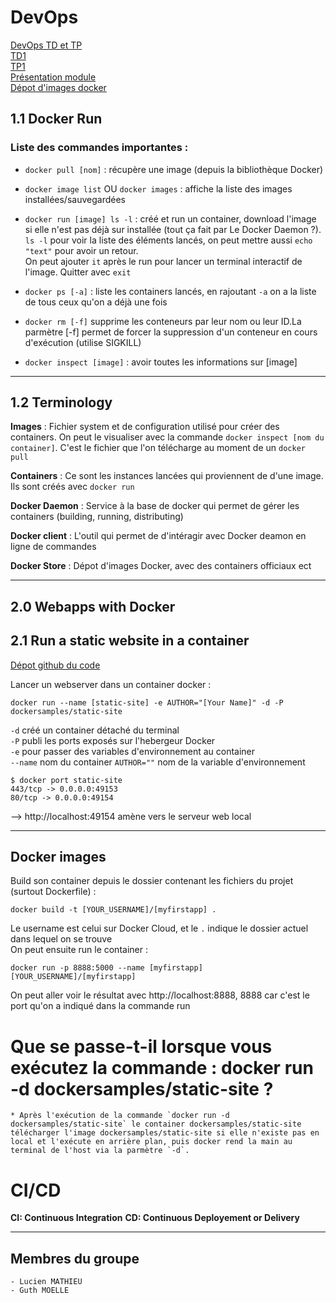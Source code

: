 # DevOps
[DevOps TD et TP](http://school.pages.takima.io/devops-resources/)\
[TD1](http://school.pages.takima.io/devops-resources/ch1-discover-docker-td/)\
[TP1](http://school.pages.takima.io/devops-resources/ch1-discover-docker-tp/)\
[Présentation module](https://docs.google.com/presentation/d/1J8k-HSHraDPfNTElyaviuDwb28wFP26mO270dUtNUb0/edit#slide=id.p1)\
[Dépot d'images docker](https://store.docker.com)

## 1.1 Docker Run
### Liste des commandes importantes :
* `docker pull [nom]` : récupère une image (depuis la bibliothèque Docker)

* `docker image list` OU `docker images` : affiche la liste des images installées/sauvegardées

* `docker run [image] ls -l` : créé et run un container, download l'image si elle n'est pas déjà sur installée (tout ça fait par Le Docker Daemon ?). \
 `ls -l` pour voir la liste des éléments lancés, on peut mettre aussi `echo "text"` pour avoir un retour. \
 On peut ajouter `it` après le run pour lancer un terminal interactif de l'image. Quitter avec `exit`

 * `docker ps [-a]` : liste les containers lancés, en rajoutant `-a` on a la liste de tous ceux qu'on a déjà une fois

 * `docker rm [-f]` supprime les conteneurs par leur nom ou leur ID.La parmètre [-f] permet de forcer la suppression d'un conteneur en cours d'exécution (utilise SIGKILL)
 
 * `docker inspect [image]` : avoir toutes les informations sur [image]

---
## 1.2 Terminology

**Images** : Fichier system et de configuration utilisé pour créer des containers. On peut le visualiser avec la commande `docker inspect [nom du container]`. C'est le fichier que l'on télécharge au moment de un `docker pull`

**Containers** : Ce sont les instances lancées qui proviennent de d'une image. Ils sont créés avec `docker run`

**Docker Daemon** : Service à la base de docker qui permet de gérer les containers (building, running, distributing)

**Docker client** : L'outil qui permet de d'intéragir avec Docker deamon en ligne de commandes

**Docker Store** : Dépot d'images Docker, avec des containers officiaux ect

---
## 2.0 Webapps with Docker
## 2.1 Run a static website in a container
[Dépot github du code](https://github.com/docker/labs/tree/master/beginner/static-site)

Lancer un webserver dans un container docker :
```
docker run --name [static-site] -e AUTHOR="[Your Name]" -d -P dockersamples/static-site
```
`-d` créé un container détaché du terminal\
`-P` publi les ports exposés sur l'hebergeur Docker\
`-e` pour passer des variables d'environnement au container\
`--name` nom du container
`AUTHOR=""` nom de la variable d'environnement

```
$ docker port static-site
443/tcp -> 0.0.0.0:49153
80/tcp -> 0.0.0.0:49154
```
--> http://localhost:49154 amène vers le serveur web local

---
## Docker images
Build son container depuis le dossier contenant les fichiers du projet (surtout Dockerfile) :
```
docker build -t [YOUR_USERNAME]/[myfirstapp] .
```
Le username est celui sur Docker Cloud, et le `.` indique le dossier actuel dans lequel on se trouve\
On peut ensuite run le container :
```
docker run -p 8888:5000 --name [myfirstapp] [YOUR_USERNAME]/[myfirstapp]
```
On peut aller voir le résultat avec http://localhost:8888, 8888 car c'est le port qu'on a indiqué dans la commande run

# Que se passe-t-il lorsque vous exécutez la commande : docker run -d dockersamples/static-site ? 
    * Après l'exécution de la commande `docker run -d dockersamples/static-site` le container dockersamples/static-site télécharger l'image dockersamples/static-site si elle n'existe pas en local et l'exécute en arrière plan, puis docker rend la main au terminal de l'host via la parmètre `-d`.


# CI/CD
**CI: Continuous Integration**
**CD: Continuous Deployement or Delivery**



---
## Membres du groupe
    - Lucien MATHIEU
    - Guth MOELLE
    

 


